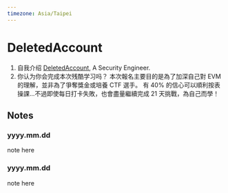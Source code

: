 ```yaml
---
timezone: Asia/Taipei
---
```


# DeletedAccount

1. 自我介绍
   [DeletedAccount](https://www.linkedin.com/in/howpwn/), A Security Engineer.
2. 你认为你会完成本次残酷学习吗？
    本次報名主要目的是為了加深自己對 EVM 的理解，並非為了爭奪獎金或培養 CTF 選手。
    有 40% 的信心可以順利按表操課...不過即使每日打卡失敗，也會盡量繼續完成 21 天挑戰，為自己而學！


## Notes

<!-- Content_START -->

### yyyy.mm.dd
note here

<!-- Content_END -->


<!-- Content_START -->

### yyyy.mm.dd
note here

<!-- Content_END -->
